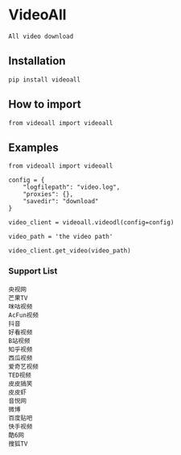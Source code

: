 # VideoAll
    All video download


## Installation
    pip install videoall


## How to import
    from videoall import videoall


## Examples
    
    from videoall import videoall

    config = {
        "logfilepath": "video.log",
        "proxies": {},
        "savedir": "download"
    }
    
    video_client = videoall.videodl(config=config)
    
    video_path = 'the video path'
    
    video_client.get_video(video_path)
    

### Support List
    央视网	
    芒果TV	
    咪咕视频	
    AcFun视频	
    抖音	
    好看视频	
    B站视频	
    知乎视频	
    西瓜视频	
    爱奇艺视频	
    TED视频	
    皮皮搞笑	
    皮皮虾	
    音悦网	
    微博	
    百度贴吧	
    快手视频	
    酷6网	
    搜狐TV
